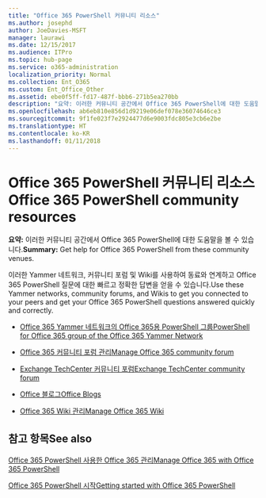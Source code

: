```yaml
---
title: "Office 365 PowerShell 커뮤니티 리소스"
ms.author: josephd
author: JoeDavies-MSFT
manager: laurawi
ms.date: 12/15/2017
ms.audience: ITPro
ms.topic: hub-page
ms.service: o365-administration
localization_priority: Normal
ms.collection: Ent_O365
ms.custom: Ent_Office_Other
ms.assetid: ebe0f5ff-fd17-487f-bbb6-271b5ea270bb
description: "요약: 이러한 커뮤니티 공간에서 Office 365 PowerShell에 대한 도움말을 볼 수 있습니다."
ms.openlocfilehash: ab6eb810e856d1d9219e06def078e36074646ce3
ms.sourcegitcommit: 9f1fe023f7e2924477d6e9003fdc805e3cb6e2be
ms.translationtype: HT
ms.contentlocale: ko-KR
ms.lasthandoff: 01/11/2018
---
```

# <a name="office-365-powershell-community-resources"></a><span data-ttu-id="1eff6-103">Office 365 PowerShell 커뮤니티 리소스</span><span class="sxs-lookup"><span data-stu-id="1eff6-103">Office 365 PowerShell community resources</span></span>

 <span data-ttu-id="1eff6-104">**요약:** 이러한 커뮤니티 공간에서 Office 365 PowerShell에 대한 도움말을 볼 수 있습니다.</span><span class="sxs-lookup"><span data-stu-id="1eff6-104">**Summary:** Get help for Office 365 PowerShell from these community venues.</span></span>
  
<span data-ttu-id="1eff6-105">이러한 Yammer 네트워크, 커뮤니티 포럼 및 Wiki를 사용하여 동료와 연계하고 Office 365 PowerShell 질문에 대한 빠르고 정확한 답변을 얻을 수 있습니다.</span><span class="sxs-lookup"><span data-stu-id="1eff6-105">Use these Yammer networks, community forums, and Wikis to get you connected to your peers and get your Office 365 PowerShell questions answered quickly and correctly.</span></span> 
  
- [<span data-ttu-id="1eff6-106">Office 365 Yammer 네트워크의 Office 365용 PowerShell 그룹</span><span class="sxs-lookup"><span data-stu-id="1eff6-106">PowerShell for Office 365 group of the Office 365 Yammer Network</span></span>](https://www.yammer.com/itpronetwork/#/threads/inGroup?type=in_group&amp;feedId=4632269)
    
- <span data-ttu-id="1eff6-107">[Office 365 커뮤니티 포럼 관리](https://community.office365.com/ko-KR/f/148.aspx)</span><span class="sxs-lookup"><span data-stu-id="1eff6-107">[Manage Office 365 community forum](https://community.office365.com/ko-KR/f/148.aspx)</span></span>
    
- [<span data-ttu-id="1eff6-108">Exchange TechCenter 커뮤니티 포럼</span><span class="sxs-lookup"><span data-stu-id="1eff6-108">Exchange TechCenter community forum</span></span>](https://social.technet.microsoft.com/Forums/exchange/en-US/home?forum=exchangesvrgeneral)
    
- <span data-ttu-id="1eff6-109">[Office 블로그](https://blogs.office.com/)</span><span class="sxs-lookup"><span data-stu-id="1eff6-109">[Office Blogs](https://blogs.office.com/)</span></span>
    
- <span data-ttu-id="1eff6-110">[Office 365 Wiki 관리](https://community.office365.com/ko-KR/w/manage/default.aspx)</span><span class="sxs-lookup"><span data-stu-id="1eff6-110">[Manage Office 365 Wiki](https://community.office365.com/ko-KR/w/manage/default.aspx)</span></span>
    
## <a name="see-also"></a><span data-ttu-id="1eff6-111">참고 항목</span><span class="sxs-lookup"><span data-stu-id="1eff6-111">See also</span></span>

#### 

[<span data-ttu-id="1eff6-112">Office 365 PowerShell 사용한 Office 365 관리</span><span class="sxs-lookup"><span data-stu-id="1eff6-112">Manage Office 365 with Office 365 PowerShell</span></span>](manage-office-365-with-office-365-powershell.md)
  
[<span data-ttu-id="1eff6-113">Office 365 PowerShell 시작</span><span class="sxs-lookup"><span data-stu-id="1eff6-113">Getting started with Office 365 PowerShell</span></span>](getting-started-with-office-365-powershell.md)


